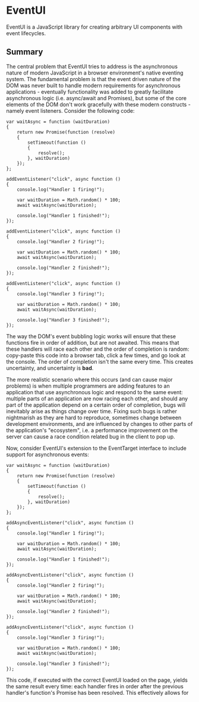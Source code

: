 # EventUI

EventUI is a JavaScript library for creating arbitrary UI components with event lifecycles.

## Summary

The central problem that EventUI tries to address is the asynchronous nature of modern JavaScript in a browser environment's native eventing system. The fundamental problem is that the event driven nature of the DOM was never built to handle modern requirements for asynchronous applications - eventually functionality was added to greatly facilitate asynchronous logic (i.e. async/await and Promises), but some of the core elements of the DOM don't work gracefully with these modern constructs - namely event listeners. Consider the following code:

    var waitAsync = function (waitDuration)
    {
        return new Promise(function (resolve)
        {
            setTimeout(function ()
            {
                resolve();
            }, waitDuration)
        });
    };

    addEventListener("click", async function ()
    {
        console.log("Handler 1 firing!");

        var waitDuration = Math.random() * 100;
        await waitAsync(waitDuration);

        console.log("Handler 1 finished!");
    });

    addEventListener("click", async function ()
    {
        console.log("Handler 2 firing!");

        var waitDuration = Math.random() * 100;
        await waitAsync(waitDuration);

        console.log("Handler 2 finished!");
    });

    addEventListener("click", async function ()
    {
        console.log("Handler 3 firing!");

        var waitDuration = Math.random() * 100;
        await waitAsync(waitDuration);

        console.log("Handler 3 finished!");
    });

The way the DOM's event bubbling logic works will ensure that these functions fire in order of addition, but are not awaited. This means that these handlers will race each other and the order of completion is random: copy-paste this code into a browser tab, click a few times, and go look at the console. The order of completion isn't the same every time. This creates uncertainty, and uncertainty is **bad**.

The more realistic scenario where this occurs (and can cause major problems) is when multiple programmers are adding features to an application that use asynchronous logic and respond to the same event: multiple parts of an application are now racing each other, and should any part of the application depend on a certain order of completion, bugs will inevitably arise as things change over time. Fixing such bugs is rather nightmarish as they are hard to reproduce, sometimes change between development environments, and are influenced by changes to other parts of the application's "ecosystem", i.e. a performance improvement on the server can cause a race condition related bug in the client to pop up.

Now, consider EventUI's extension to the EventTarget interface to include support for asynchronous events:

    var waitAsync = function (waitDuration)
    {
        return new Promise(function (resolve)
        {
            setTimeout(function ()
            {
                resolve();
            }, waitDuration)
        });
    };

    addAsyncEventListener("click", async function ()
    {
        console.log("Handler 1 firing!");

        var waitDuration = Math.random() * 100;
        await waitAsync(waitDuration);

        console.log("Handler 1 finished!");
    });

    addAsyncEventListener("click", async function ()
    {
        console.log("Handler 2 firing!");

        var waitDuration = Math.random() * 100;
        await waitAsync(waitDuration);

        console.log("Handler 2 finished!");
    });

    addAsyncEventListener("click", async function ()
    {
        console.log("Handler 3 firing!");

        var waitDuration = Math.random() * 100;
        await waitAsync(waitDuration);

        console.log("Handler 3 finished!");
    });

This code, if executed with the correct EventUI loaded on the page, yields the same result every time: each handler fires in order after the previous handler's function's Promise has been resolved. This effectively allows for 